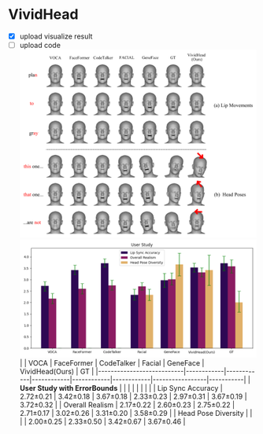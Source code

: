 # VividHead
- [x] upload visualize result
- [ ] upload code
![替代文本](./form.jpg)
![替代文本](./userStudy_errorBounds.png)
|                           | VOCA       | FaceFormer | CodeTalker | Facial     | GeneFace   | VividHead(Ours) | GT        |
|---------------------------|------------|------------|------------|------------|------------|-----------------|-----------|
| **User Study with ErrorBounds** |            |            |            |            |            |                 |           |
| Lip Sync Accuracy         | 2.72±0.21    | 3.42±0.18   | 3.67±0.18   | 2.33±0.23    | 2.97±0.31    | 3.67±0.19         | 3.72±0.32   |
| Overall Realism           | 2.17±0.22    | 2.60±0.23   | 2.75±0.22    | 2.71±0.17   | 3.02±0.26    | 3.31±0.20         | 3.58±0.29   |
| Head Pose Diversity       |    |     |     | 2.00±0.25    | 2.33±0.50    | 3.42±0.67         | 3.67±0.46   |
